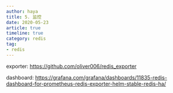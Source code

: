 ```yaml
---
author: haya
title: 5. 监控
date: 2020-05-23
article: true
timeline: true
category: redis
tag:
- redis
---
```


exporter: https://github.com/oliver006/redis_exporter

dashboard: https://grafana.com/grafana/dashboards/11835-redis-dashboard-for-prometheus-redis-exporter-helm-stable-redis-ha/
